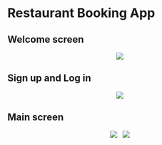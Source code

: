 # Restaurant Booking App

## Welcome screen

<p align="center">
<img " src="https://user-images.githubusercontent.com/75011041/206479238-09c90679-7933-4933-a75b-3eeb41c6c94d.jpg">
</p>


## Sign up and Log in
<p align="center" margin: 5px;>
<img src="https://user-images.githubusercontent.com/75011041/206454029-10a5182e-6a6a-47ef-9e8e-cedfa160161b.png">
</p>
                                                                                                                
## Main screen
                                                                                                                
<p align="center">
<img src="https://user-images.githubusercontent.com/75011041/206464290-fd2e6165-8fb8-40a3-8ecf-e80053fbd3c8.png">
 &nbsp;
<img src="https://user-images.githubusercontent.com/75011041/206464290-fd2e6165-8fb8-40a3-8ecf-e80053fbd3c8.png">
</p>

